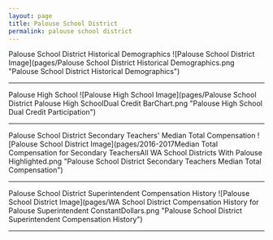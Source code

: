 ```yaml
---
layout: page
title: Palouse School District
permalink: palouse school district
---
```



Palouse School District Historical Demographics
![Palouse School District Image](pages/Palouse School District Historical Demographics.png "Palouse School District Historical Demographics")

___

Palouse High School
![Palouse High School Image](pages/Palouse School District Palouse High SchoolDual Credit BarChart.png "Palouse High School Dual Credit Participation")

___

Palouse School District Secondary Teachers' Median Total Compensation
![Palouse School District Image](pages/2016-2017Median Total Compensation for Secondary TeachersAll WA School Districts With Palouse Highlighted.png "Palouse School District Secondary Teachers Median Total Compensation")

___

Palouse School District Superintendent Compensation History
![Palouse School District Image](pages/WA School District Compensation History for Palouse Superintendent ConstantDollars.png "Palouse School District Superintendent Compensation History")

___

